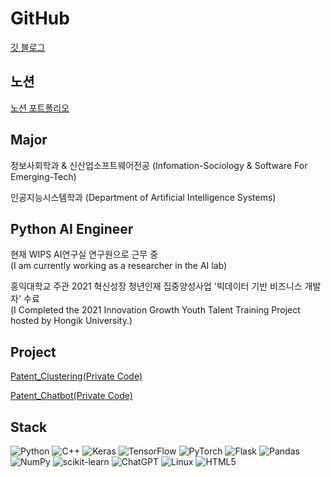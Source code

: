 # GitHub
[깃 블로그](https://hypro2.github.io)

## 노션
[노션 포트폴리오](https://hyeongjunkim.notion.site/75b716ee624d40289e6f30d63acf3a58?pvs=4)

## Major
정보사회학과 & 신산업소프트웨어전공 (Infomation-Sociology & Software For Emerging-Tech)

인공지능시스템학과 (Department of Artificial Intelligence Systems)

## Python AI Engineer
현재 WIPS AI연구실 연구원으로 근무 중   
(I am currently working as a researcher in the AI lab)    
   
홍익대학교 주관 2021 혁신성장 청년인재 집중양성사업 '빅데이터 기반 비즈니스 개발자' 수료   
(I Completed the 2021 Innovation Growth Youth Talent Training Project hosted by Hongik University.)      

## Project

[Patent_Clustering(Private Code)](https://www.notion.so/hyeongjunkim/AI-Clustering-039dc9ea25f944539904565d740be4d8?pvs=4)

[Patent_Chatbot(Private Code)](https://www.notion.so/hyeongjunkim/73142219bd0b4cb4bc1e312f053342f9?pvs=4)


## Stack
![Python](https://img.shields.io/badge/python-3670A0?style=for-the-badge&logo=python&logoColor=ffdd54)
![C++](https://img.shields.io/badge/c++-%2300599C.svg?style=for-the-badge&logo=c%2B%2B&logoColor=white)
![Keras](https://img.shields.io/badge/Keras-%23D00000.svg?style=for-the-badge&logo=Keras&logoColor=white)
![TensorFlow](https://img.shields.io/badge/TensorFlow-%23FF6F00.svg?style=for-the-badge&logo=TensorFlow&logoColor=white)
![PyTorch](https://img.shields.io/badge/PyTorch-%23EE4C2C.svg?style=for-the-badge&logo=PyTorch&logoColor=white)
![Flask](https://img.shields.io/badge/flask-%23000.svg?style=for-the-badge&logo=flask&logoColor=white)
![Pandas](https://img.shields.io/badge/pandas-%23150458.svg?style=for-the-badge&logo=pandas&logoColor=white)
![NumPy](https://img.shields.io/badge/numpy-%23013243.svg?style=for-the-badge&logo=numpy&logoColor=white)
![scikit-learn](https://img.shields.io/badge/scikit--learn-%23F7931E.svg?style=for-the-badge&logo=scikit-learn&logoColor=white)
![ChatGPT](https://img.shields.io/badge/chatGPT-74aa9c?style=for-the-badge&logo=openai&logoColor=white)
![Linux](https://img.shields.io/badge/Linux-FCC624?style=for-the-badge&logo=linux&logoColor=black)
![HTML5](https://img.shields.io/badge/html5-%23E34F26.svg?style=for-the-badge&logo=html5&logoColor=white)
